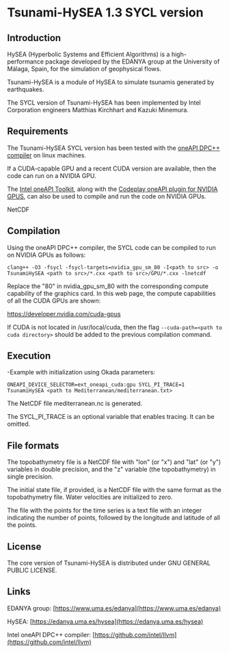 # Tsunami-HySEA 1.3 SYCL version

## Introduction


HySEA (Hyperbolic Systems and Efficient Algorithms) is a high-performance package developed by the EDANYA group at the University of Málaga, Spain, for the simulation of geophysical flows.

Tsunami-HySEA is a module of HySEA to simulate tsunamis generated by earthquakes.

The SYCL version of Tsunami-HySEA has been implemented by Intel Corporation engineers Matthias Kirchhart and Kazuki Minemura.


## Requirements

The Tsunami-HySEA SYCL version has been tested with the [oneAPI DPC++ compiler](https://github.com/intel/llvm) on linux machines.

If a CUDA-capable GPU and a recent CUDA version are available, then the code can run on a NVIDIA GPU.

The [Intel oneAPI Toolkit](https://www.intel.com/content/www/us/en/developer/tools/oneapi/toolkits.html), along with the [Codeplay oneAPI plugin for NVIDIA GPUS](https://developer.codeplay.com/products/oneapi/nvidia/home/), can also be used to compile and run the code on NVIDIA GPUs.

NetCDF


## Compilation

Using the oneAPI DPC++ compiler, the SYCL code can be compiled to run on NVIDIA GPUs as follows:

`clang++ -O3 -fsycl -fsycl-targets=nvidia_gpu_sm_80 -I<path to src> -o TsunamiHySEA <path to src>/*.cxx <path to src>/GPU/*.cxx -lnetcdf`

Replace the "80" in nvidia_gpu_sm_80 with the corresponding compute capability of the graphics card. In this web page, the compute capabilities of all the CUDA GPUs are shown:

   https://developer.nvidia.com/cuda-gpus

If CUDA is not located in /usr/local/cuda, then the flag `--cuda-path=<path to cuda directory>` should be added to the previous compilation command.


## Execution

-Example with initialization using Okada parameters:

 `ONEAPI_DEVICE_SELECTOR=ext_oneapi_cuda:gpu SYCL_PI_TRACE=1 TsunamiHySEA <path to Mediterranean/mediterranean.txt>`

 The NetCDF file mediterranean.nc is generated.

 The SYCL_PI_TRACE is an optional variable that enables tracing. It can be omitted.


## File formats

The topobathymetry file is a NetCDF file with "lon" (or "x") and "lat" (or "y") variables in double precision, and the "z" variable (the topobathymetry) in single precision.

The initial state file, if provided, is a NetCDF file with the same format as the topobathymetry file. Water velocities are initialized to zero.

The file with the points for the time series is a text file with an integer indicating the number of points, followed by the longitude and latitude of all the points.


## License

The core version of Tsunami-HySEA is distributed under GNU GENERAL PUBLIC LICENSE.


## Links

EDANYA group: [https://www.uma.es/edanya](https://www.uma.es/edanya)

HySEA: [https://edanya.uma.es/hysea](https://edanya.uma.es/hysea)

Intel oneAPI DPC++ compiler: [https://github.com/intel/llvm](https://github.com/intel/llvm)

